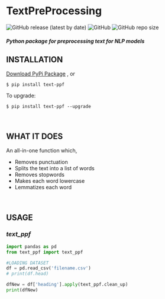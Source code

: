 # TextPreProcessing
![GitHub release (latest by date)](https://img.shields.io/github/v/release/Mandy-cyber/TextPreProcessing?color=%23ff5373&style=flat-square)  ![GitHub](https://img.shields.io/github/license/Mandy-cyber/TextPreProcessing?color=%23bce1ff&logo=MIT&style=flat-square)  ![GitHub repo size](https://img.shields.io/github/repo-size/Mandy-cyber/TextPreProcessing?color=%23ffcbc6&style=flat-square)
#### *Python package for preprocessing text for NLP models*

## **INSTALLATION**

[Download PyPi Package](https://pypi.org/project/text-ppf/#files) , or <br>
```$
$ pip install text-ppf
```
To upgrade:
```$
$ pip install text-ppf --upgrade
```
<br>

## **WHAT IT DOES**
An all-in-one function which,
<ul>
  <li>Removes punctuation</li>
  <li>Splits the text into a list of words</li>
  <li>Removes stopwords</li>
  <li>Makes each word lowercase</li>
  <li>Lemmatizes each word</li>
</ul>
<br>

## **USAGE**
### _text_ppf_

```python
import pandas as pd
from text_ppf import text_ppf

#LOADING DATASET
df = pd.read_csv('filename.csv')
# print(df.head)

dfNew = df['heading'].apply(text_ppf.clean_up)
print(dfNew)
```


